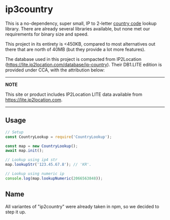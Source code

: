 # ip3country

This is a no-dependency, super small, IP to 2-letter [country code](https://en.wikipedia.org/wiki/ISO_3166-1_alpha-2) lookup library. There are already several libraries available, but none met our requirements for binary size and speed.

This project in its entirety is <450KB, compared to most alternatives out there that are north of 40MB (but they provide a lot more features).

The database used in this project is compacted from IP2Location (https://lite.ip2location.com/database/ip-country). Their DB1.LITE edition is provided under CCA, with the attribution below:

---

**NOTE**

This site or product includes IP2Location LITE data available from <a href="https://lite.ip2location.com">https://lite.ip2location.com</a>.

---

## Usage

```js
// Setup
const CountryLookup = require('CountryLookup');

const map = new CountryLookup();
await map.init();

// Lookup using ip4 str
map.lookupStr('123.45.67.8'); // 'KR'.

// Lookup using numeric ip
console.log(map.lookupNumeric(2066563848));
```

## Name

All variantes of "ip2country" were already taken in npm, so we decided to step it up.
